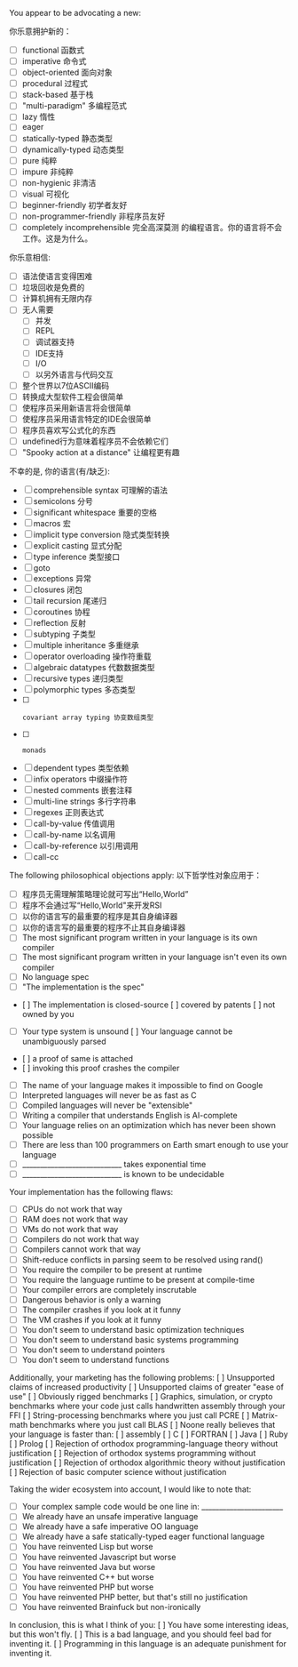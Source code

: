 You appear to be advocating a new:

你乐意拥护新的：

- [ ] functional 函数式
- [ ] imperative 命令式
- [ ] object-oriented 面向对象 
- [ ]  procedural 过程式
- [ ]  stack-based 基于栈
- [ ]  "multi-paradigm" 多编程范式
- [ ]  lazy 惰性
- [ ] eager  
- [ ] statically-typed 静态类型
- [ ] dynamically-typed 动态类型
- [ ] pure 纯粹
- [ ] impure 非纯粹
- [ ] non-hygienic 非清洁
- [ ] visual 可视化
- [ ]  beginner-friendly 初学者友好
- [ ]  non-programmer-friendly 非程序员友好
- [ ]  completely incomprehensible 完全高深莫测
的编程语言。你的语言将不会工作。这是为什么。

你乐意相信:

- [    ]  语法使语言变得困难
- [ ] 垃圾回收是免费的
- [ ] 计算机拥有无限内存
- [ ] 无人需要
	- [ ] 并发
	- [ ] REPL
	- [ ] 调试器支持
	- [ ] IDE支持
	- [ ] I/O
	- [ ] 以另外语言与代码交互
- [ ] 整个世界以7位ASCII编码
- [ ] 转换成大型软件工程会很简单
- [ ] 使程序员采用新语言将会很简单
- [ ] 使程序员采用语言特定的IDE会很简单
- [ ] 程序员喜欢写公式化的东西
- [ ] undefined行为意味着程序员不会依赖它们
- [ ] "Spooky action at a distance" 让编程更有趣

不幸的是, 你的语言(有/缺乏):

- [  ] comprehensible syntax 可理解的语法  
- [  ]  semicolons 分号 
- [ ] significant whitespace 重要的空格
- [ ] macros 宏
- [ ] implicit type conversion  隐式类型转换
- [ ] explicit casting 显式分配
- [ ] type inference 类型接口
- [ ] goto 
- [ ] exceptions 异常
- [ ] closures 闭包
- [ ] tail recursion 尾递归
- [ ] coroutines 协程
- [ ] reflection 反射
- [ ] subtyping 子类型
- [ ]  multiple inheritance 多重继承
- [ ]  operator overloading 操作符重载
- [ ]   algebraic datatypes 代数数据类型
- [ ]   recursive types 递归类型
- [ ]    polymorphic types 多态类型
- [ ]     covariant array typing 协变数组类型
- [ ]     monads  
- [ ]  dependent types 类型依赖
- [ ]  infix operators 中缀操作符
- [ ]  nested comments 嵌套注释
- [ ]  multi-line strings 多行字符串
- [ ]  regexes 正则表达式
- [ ]  call-by-value 传值调用
- [ ]  call-by-name  以名调用
- [ ]  call-by-reference 以引用调用
- [ ]  call-cc

The following philosophical objections apply:
以下哲学性对象应用于：

- [ ] 程序员无需理解策略理论就可写出“Hello,World”
- [ ] 程序不会通过写“Hello,World"来开发RSI
- [ ] 以你的语言写的最重要的程序是其自身编译器
- [ ] 以你的语言写的最重要的程序不止其自身编译器
- [ ] The most significant program written in your language is its own compiler
- [ ] The most significant program written in your language isn't even its own compiler
- [ ] No language spec
- [ ] "The implementation is the spec"
-    [ ] The implementation is closed-source  [ ] covered by patents  [ ] not owned by you
- [ ] Your type system is unsound  [ ] Your language cannot be unambiguously parsed
-    [ ] a proof of same is attached
-    [ ] invoking this proof crashes the compiler
- [ ] The name of your language makes it impossible to find on Google
- [ ] Interpreted languages will never be as fast as C
- [ ] Compiled languages will never be "extensible"
- [ ] Writing a compiler that understands English is AI-complete
- [ ] Your language relies on an optimization which has never been shown possible
- [ ] There are less than 100 programmers on Earth smart enough to use your language
- [ ] ____________________________ takes exponential time
- [ ] ____________________________ is known to be undecidable

Your implementation has the following flaws:
- [ ] CPUs do not work that way
- [ ] RAM does not work that way
- [ ] VMs do not work that way
- [ ] Compilers do not work that way
- [ ] Compilers cannot work that way
- [ ] Shift-reduce conflicts in parsing seem to be resolved using rand()
- [ ] You require the compiler to be present at runtime
- [ ] You require the language runtime to be present at compile-time
- [ ] Your compiler errors are completely inscrutable
- [ ] Dangerous behavior is only a warning
- [ ] The compiler crashes if you look at it funny
- [ ] The VM crashes if you look at it funny
- [ ] You don't seem to understand basic optimization techniques
- [ ] You don't seem to understand basic systems programming
- [ ] You don't seem to understand pointers
- [ ] You don't seem to understand functions

Additionally, your marketing has the following problems:
[ ] Unsupported claims of increased productivity
[ ] Unsupported claims of greater "ease of use"
[ ] Obviously rigged benchmarks
   [ ] Graphics, simulation, or crypto benchmarks where your code just calls
       handwritten assembly through your FFI
   [ ] String-processing benchmarks where you just call PCRE
   [ ] Matrix-math benchmarks where you just call BLAS
[ ] Noone really believes that your language is faster than:
    [ ] assembly  [ ] C  [ ] FORTRAN  [ ] Java  [ ] Ruby  [ ] Prolog
[ ] Rejection of orthodox programming-language theory without justification
[ ] Rejection of orthodox systems programming without justification
[ ] Rejection of orthodox algorithmic theory without justification
[ ] Rejection of basic computer science without justification

Taking the wider ecosystem into account, I would like to note that:
- [ ] Your complex sample code would be one line in: _______________________
- [ ] We already have an unsafe imperative language
- [ ] We already have a safe imperative OO language
- [ ] We already have a safe statically-typed eager functional language
- [ ] You have reinvented Lisp but worse
- [ ] You have reinvented Javascript but worse
- [ ] You have reinvented Java but worse
- [ ] You have reinvented C++ but worse
- [ ] You have reinvented PHP but worse
- [ ] You have reinvented PHP better, but that's still no justification
- [ ] You have reinvented Brainfuck but non-ironically

In conclusion, this is what I think of you:
[ ] You have some interesting ideas, but this won't fly.
[ ] This is a bad language, and you should feel bad for inventing it.
[ ] Programming in this language is an adequate punishment for inventing it.